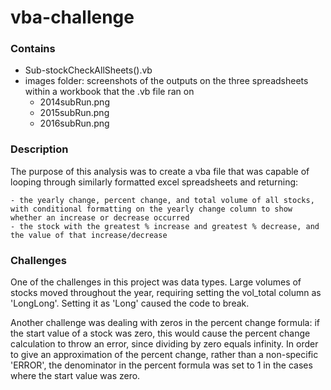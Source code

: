 # vba-challenge
### Contains
- Sub-stockCheckAllSheets().vb
- images folder: screenshots of the outputs on the three spreadsheets within a workbook that the .vb file ran on
    - 2014subRun.png
    - 2015subRun.png
    - 2016subRun.png

### Description

The purpose of this analysis was to create a vba file that was capable of looping through similarly formatted excel spreadsheets and returning:

    - the yearly change, percent change, and total volume of all stocks, with conditional formatting on the yearly change column to show whether an increase or decrease occurred
    - the stock with the greatest % increase and greatest % decrease, and the value of that increase/decrease
### Challenges

One of the challenges in this project was data types. Large volumes of stocks moved throughout the year, requiring setting the vol_total column as 'LongLong'. Setting it as 'Long' caused the code to break. 

Another challenge was dealing with zeros in the percent change formula: if the start value of a stock was zero, this would cause the percent change calculation to throw an error, since dividing by zero equals infinity. In order to give an approximation of the percent change, rather than a non-specific 'ERROR', the denominator in the percent formula was set to 1 in the cases where the start value was zero. 